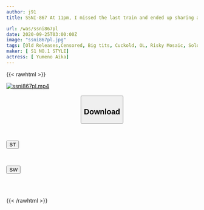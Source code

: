 ```yaml
---
author: j91
title: SSNI-867 At 11pm, I missed the last train and ended up sharing a room with my boss, who I hated, at an isolated hotel on a business trip. A middle-aged man keeps making me cum and before I know it, it's morning... Aika Yumeno

url: /was/ssni867pl
date: 2020-09-25T03:00:00Z
image: "ssni867pl.jpg"
tags: [Old Releases,Censored, Big tits, Cuckold, OL, Risky Mosaic, Solowork, Sweat]
maker: [ S1 NO.1 STYLE]
actress: [ Yumeno Aika]
---
```



{{< rawhtml >}}

<div class="video" data-videoid="3OA66jrdWetdd6v">
    <a href="javascript:;">
        <img src="/was/ssni867pl/ssni867pl.jpg" width="WIDTH" height="HEIGHT" alt="ssni867pl.mp4" loading="lazy">
    </a>
</div>

<script type="text/javascript" src="https://j91.asia/asset/on-demand-st.js"></script>

<br>
  <link rel="stylesheet" href="https://j91.asia/asset/bs5.css">
  
  <center>
  <button class="btn btn-primary" type="button" data-bs-toggle="collapse" data-bs-target=".multi-collapse" aria-expanded="false" aria-controls="multiCollapseExample1 multiCollapseExample2"><h2>Download</h2></button></center>
</p>
<div class="row">
  <div class="col">
    <div class="collapse multi-collapse" id="multiCollapseExample1">
      <div class="card card-body">
	      	      <br>
<div class="buttons">  
<p><a href="https://streamtape.to/v/3OA66jrdWetdd6v" target="_blank"><button class="btn-hover color-3"><i class="fa fa-download"></i> ST</button></a></p></div>
    </div>
  </div>
</div>
  <div class="col">
    <div class="collapse multi-collapse" id="multiCollapseExample2">
      <div class="card card-body">
	      <br>
<div class="buttons">
<p><a href="https://asnwish.com/sw_fileid" target="_blank"><button class="btn-hover color-2"><i class="fa fa-download"></i> SW</button></a></p></div>
<br><br>
      </div>
    </div>
  </div>
</div>

{{< /rawhtml >}}